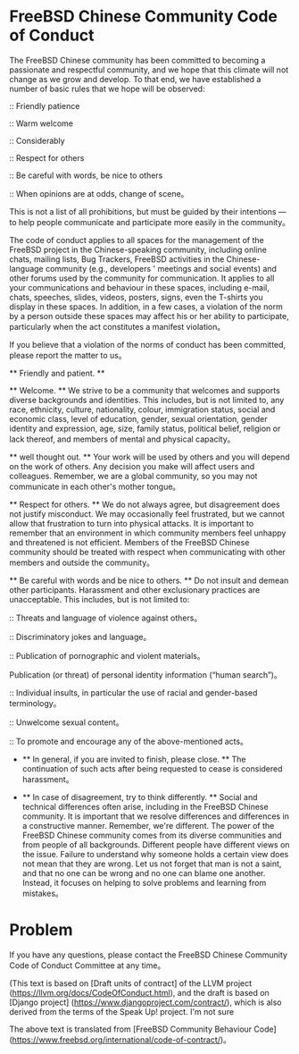 # FreeBSD Chinese Community Code of Conduct

The FreeBSD Chinese community has been committed to becoming a passionate and respectful community, and we hope that this climate will not change as we grow and develop. To that end, we have established a number of basic rules that we hope will be observed:

:: Friendly patience

:: Warm welcome

:: Considerably

:: Respect for others

:: Be careful with words, be nice to others

:: When opinions are at odds, change of scene。

This is not a list of all prohibitions, but must be guided by their intentions — to help people communicate and participate more easily in the community。

The code of conduct applies to all spaces for the management of the FreeBSD project in the Chinese-speaking community, including online chats, mailing lists, Bug Trackers, FreeBSD activities in the Chinese-language community (e.g., developers ' meetings and social events) and other forums used by the community for communication. It applies to all your communications and behaviour in these spaces, including e-mail, chats, speeches, slides, videos, posters, signs, even the T-shirts you display in these spaces. In addition, in a few cases, a violation of the norm by a person outside these spaces may affect his or her ability to participate, particularly when the act constitutes a manifest violation。

If you believe that a violation of the norms of conduct has been committed, please report the matter to us。

** Friendly and patient. **

** Welcome. ** We strive to be a community that welcomes and supports diverse backgrounds and identities. This includes, but is not limited to, any race, ethnicity, culture, nationality, colour, immigration status, social and economic class, level of education, gender, sexual orientation, gender identity and expression, age, size, family status, political belief, religion or lack thereof, and members of mental and physical capacity。

** well thought out. ** Your work will be used by others and you will depend on the work of others. Any decision you make will affect users and colleagues. Remember, we are a global community, so you may not communicate in each other's mother tongue。

** Respect for others. ** We do not always agree, but disagreement does not justify misconduct. We may occasionally feel frustrated, but we cannot allow that frustration to turn into physical attacks. It is important to remember that an environment in which community members feel unhappy and threatened is not efficient. Members of the FreeBSD Chinese community should be treated with respect when communicating with other members and outside the community。

** Be careful with words and be nice to others. ** Do not insult and demean other participants. Harassment and other exclusionary practices are unacceptable. This includes, but is not limited to:

:: Threats and language of violence against others。

:: Discriminatory jokes and language。

:: Publication of pornographic and violent materials。

Publication (or threat) of personal identity information (“human search”)。

:: Individual insults, in particular the use of racial and gender-based terminology。

:: Unwelcome sexual content。

:: To promote and encourage any of the above-mentioned acts。

* ** In general, if you are invited to finish, please close. ** The continuation of such acts after being requested to cease is considered harassment。

* ** In case of disagreement, try to think differently. ** Social and technical differences often arise, including in the FreeBSD Chinese community. It is important that we resolve differences and differences in a constructive manner. Remember, we're different. The power of the FreeBSD Chinese community comes from its diverse communities and from people of all backgrounds. Different people have different views on the issue. Failure to understand why someone holds a certain view does not mean that they are wrong. Let us not forget that man is not a saint, and that no one can be wrong and no one can blame one another. Instead, it focuses on helping to solve problems and learning from mistakes。

# Problem

If you have any questions, please contact the FreeBSD Chinese Community Code of Conduct Committee at any time。

(This text is based on [Draft units of contract] of the LLVM project (https://llvm.org/docs/CodeOfConduct.html), and the draft is based on [Django project] (https://www.djangoproject.com/contract/), which is also derived from the terms of the Speak Up! project. I'm not sure

The above text is translated from [FreeBSD Community Behaviour Code] (https://www.freebsd.org/international/code-of-contract/)。
